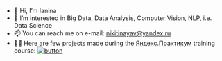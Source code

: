 - 👋 Hi, I’m Ianina
- 👀 I’m interested in Big Data, Data Analysis, Computer Vision, NLP, i.e. Data Science
- 📫 You can reach me on e-mail: nikitinayav@yandex.ru
- 👩‍💻 Here are few projects made during the [Яндекс.Практикум](https://practicum.yandex.ru/data-scientist/) training course:
[![button](https://www.centre-development.com/wp-content/uploads/2019/04/go-sign-2816455_960_720-110.jpg)](https://github.com/Yanina-N/Projects-Yandex_course)
